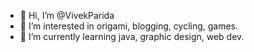 - 👋 Hi, I’m @VivekParida
- 👀 I’m interested in origami, blogging, cycling, games.
- 🌱 I’m currently learning java, graphic design, web dev.

<!---
VivekParida/VivekParida is a ✨ special ✨ repository because its `README.md` (this file) appears on your GitHub profile.
You can click the Preview link to take a look at your changes.
--->
